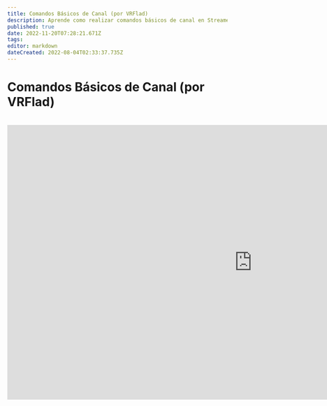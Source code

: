 ```yaml
---
title: Comandos Básicos de Canal (por VRFlad)
description: Aprende como realizar comandos básicos de canal en Streamer.bot.
published: true
date: 2022-11-20T07:28:21.671Z
tags: 
editor: markdown
dateCreated: 2022-08-04T02:33:37.735Z
---
```


# Comandos Básicos de Canal (por VRFlad)
<br>
<iframe width="1120" height="630" src="https://www.youtube.com/embed/ZXB6AMzdxxo" title="YouTube video player" frameborder="0" allow="accelerometer; autoplay; clipboard-write; encrypted-media; gyroscope; picture-in-picture" allowfullscreen></iframe>
